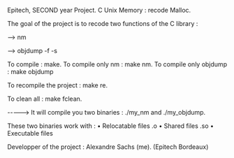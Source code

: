 Epitech, SECOND year Project. C Unix Memory : recode Malloc.

The goal of the project is to recode two functions of the C library :

--> nm

--> objdump -f -s

To compile : make.
To compile only nm : make nm.
To compile only objdump : make objdump

To recompile the project : make re.

To clean all : make fclean.

-----> It will compile you two binaries : ./my_nm and ./my_objdump.

These two binaries work with :
• Relocatable files .o
• Shared files .so
• Executable files

Developper of the project : Alexandre Sachs (me). (Epitech Bordeaux)